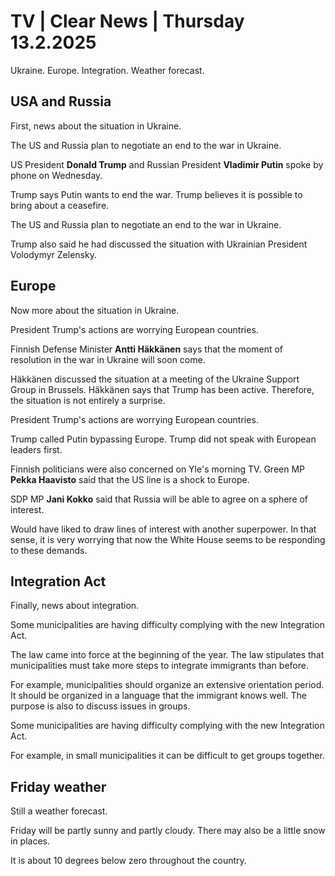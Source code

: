 # TV \| Clear News \| Thursday 13.2.2025

Ukraine. Europe. Integration. Weather forecast.

## USA and Russia

First, news about the situation in Ukraine.

The US and Russia plan to negotiate an end to the war in Ukraine.

US President **Donald Trump** and Russian President **Vladimir Putin** spoke by phone on Wednesday.

Trump says Putin wants to end the war. Trump believes it is possible to bring about a ceasefire.

The US and Russia plan to negotiate an end to the war in Ukraine.

Trump also said he had discussed the situation with Ukrainian President Volodymyr Zelensky.

## Europe

Now more about the situation in Ukraine.

President Trump's actions are worrying European countries.

Finnish Defense Minister **Antti Häkkänen** says that the moment of resolution in the war in Ukraine will soon come.

Häkkänen discussed the situation at a meeting of the Ukraine Support Group in Brussels. Häkkänen says that Trump has been active. Therefore, the situation is not entirely a surprise.

President Trump's actions are worrying European countries.

Trump called Putin bypassing Europe. Trump did not speak with European leaders first.

Finnish politicians were also concerned on Yle's morning TV. Green MP **Pekka Haavisto** said that the US line is a shock to Europe.

SDP MP **Jani Kokko** said that Russia will be able to agree on a sphere of interest.

Would have liked to draw lines of interest with another superpower. In that sense, it is very worrying that now the White House seems to be responding to these demands.

## Integration Act

Finally, news about integration.

Some municipalities are having difficulty complying with the new Integration Act.

The law came into force at the beginning of the year. The law stipulates that municipalities must take more steps to integrate immigrants than before.

For example, municipalities should organize an extensive orientation period. It should be organized in a language that the immigrant knows well. The purpose is also to discuss issues in groups.

Some municipalities are having difficulty complying with the new Integration Act.

For example, in small municipalities it can be difficult to get groups together.

## Friday weather

Still a weather forecast.

Friday will be partly sunny and partly cloudy. There may also be a little snow in places.

It is about 10 degrees below zero throughout the country.
